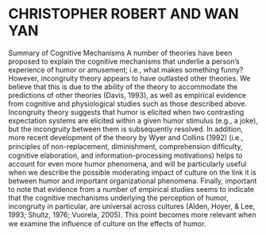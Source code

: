 # CHRISTOPHER ROBERT AND WAN YAN

Summary of Cognitive Mechanisms A number of theories have been proposed to explain the cognitive mechanisms that underlie a person’s experience of humor or amusement; i.e., what makes something funny? However, incongruity theory appears to have outlasted other theories. We believe that this is due to the ability of the theory to accommodate the predictions of other theories (Davis, 1993), as well as empirical evidence from cognitive and physiological studies such as those described above. Incongruity theory suggests that humor is elicited when two contrasting expectation systems are elicited within a given humor stimulus (e.g., a joke), but the incongruity between them is subsequently resolved. In addition, more recent development of the theory by Wyer and Collins (1992) (i.e., principles of non-replacement, diminishment, comprehension difﬁculty, cognitive elaboration, and information-processing motivations) helps to account for even more humor phenomena, and will be particularly useful when we describe the possible moderating impact of culture on the link it is between humor and important organizational phenomena. Finally, important to note that evidence from a number of empirical studies seems to indicate that the cognitive mechanisms underlying the perception of humor, incongruity in particular, are universal across cultures (Alden, Hoyer, & Lee, 1993; Shultz, 1976; Vuorela, 2005). This point becomes more relevant when we examine the inﬂuence of culture on the effects of humor.